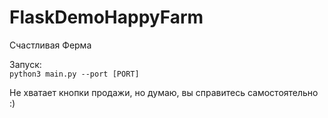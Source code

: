 # FlaskDemoHappyFarm
Счастливая Ферма

Запуск:  
```python3 main.py --port [PORT]```

Не хватает кнопки продажи, но думаю, 
вы справитесь самостоятельно :)